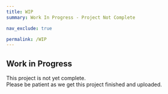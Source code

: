 ```yaml
---
title: WIP
summary: Work In Progress - Project Not Complete

nav_exclude: true

permalink: /WIP
---
```


## Work in Progress

This project is not yet complete.  
Please be patient as we get this project finished and uploaded.